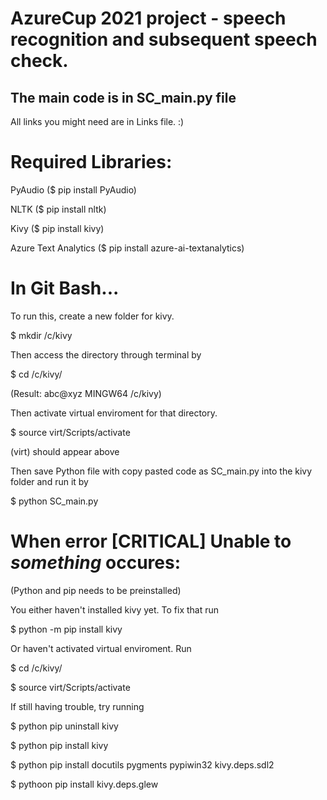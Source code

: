 # AzureCup 2021 project - speech recognition and subsequent speech check.

## The main code is in SC_main.py file 

All links you might need are in Links file. :)

# Required Libraries: 

PyAudio ($ pip install PyAudio)

NLTK ($ pip install nltk)

Kivy ($ pip install kivy)

Azure Text Analytics ($ pip install azure-ai-textanalytics)

# In Git Bash...
To run this, create a new folder for kivy.

  $ mkdir /c/kivy

Then access the directory through terminal by

  $ cd /c/kivy/

(Result: abc@xyz MINGW64 /c/kivy)

Then activate virtual enviroment for that directory.

  $ source virt/Scripts/activate

(virt) should appear above

Then save Python file with copy pasted code as SC_main.py into the kivy folder and run it by

  $ python SC_main.py
  

# When error [CRITICAL] Unable to *something* occures:
(Python and pip needs to be preinstalled)

You either haven't installed kivy yet. To fix that run 

  $ python -m pip install kivy

Or haven't activated virtual enviroment. Run

  $ cd /c/kivy/

  $ source virt/Scripts/activate


If still having trouble, try running 

  $ python pip uninstall kivy

  $ python pip install kivy

  $ python pip install docutils pygments pypiwin32 kivy.deps.sdl2

  $ pythoon pip install kivy.deps.glew




